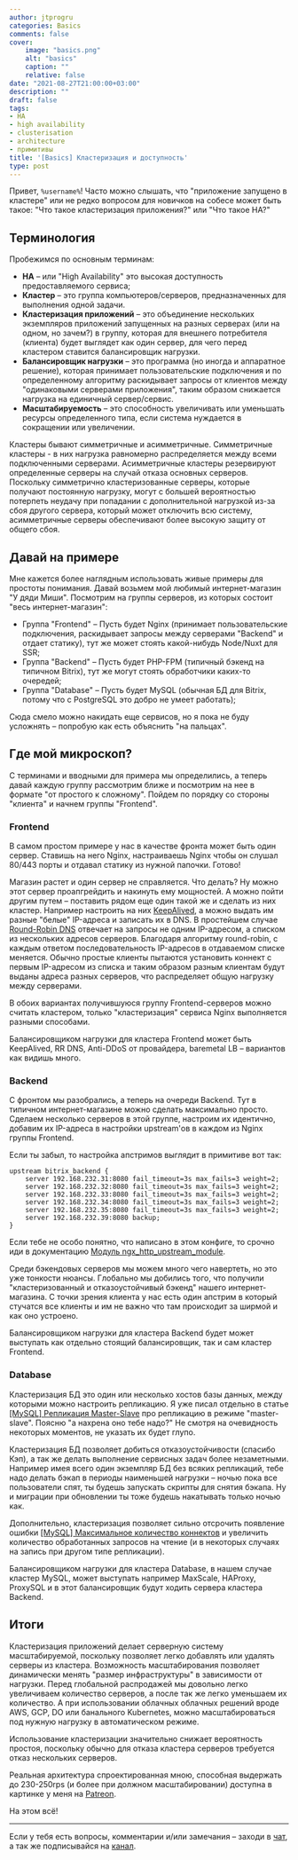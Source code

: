 ```yaml
---
author: jtprogru
categories: Basics
comments: false
cover:
    image: "basics.png"
    alt: "basics"
    caption: ""
    relative: false
date: "2021-08-27T21:00:00+03:00"
description: ""
draft: false
tags:
- HA
- high availability
- clusterisation
- architecture
- примитивы
title: '[Basics] Кластеризация и доступность'
type: post
---
```


Привет, `%username%`! Часто можно слышать, что "приложение запущено в кластере" или не редко вопросом для новичков на собесе может быть такое: "Что такое кластеризация приложения?" или "Что такое HA?"

## Терминология

Пробежимся по основным терминам:

- **HA** – или "High Availability" это высокая доступность предоставляемого сервиса;
- **Кластер** – это группа компьютеров/серверов, предназначенных для выполнения одной задачи.
- **Кластеризация приложений** – это объединение нескольких экземпляров приложений запущенных на разных серверах (или на одном, но зачем?) в группу, которая для внешнего потребителя (клиента) будет выглядет как один сервер, для чего перед кластером ставится балансировщик нагрузки.
- **Балансировщик нагрузки** – это программа (но иногда и аппаратное решение), которая принимает пользовательские подключения и по определенному алгоритму раскидывает запросы от клиентов между "одинаковыми серверами приложения", таким образом снижается нагрузка на единичный сервер/сервис.
- **Масштабируемость** – это способность увеличивать или уменьшать ресурсы определенного типа, если система нуждается в сокращении или увеличении.

Кластеры бывают симметричные и асимметричные. Симметричные кластеры - в них нагрузка равномерно распределяется между всеми подключенными серверами. Асимметричные кластеры резервируют определенные серверы на случай отказа основных серверов. Поскольку симметрично кластеризованные серверы, которые получают постоянную нагрузку, могут с большей вероятностью потерпеть неудачу при попадании с дополнительной нагрузкой из-за сбоя другого сервера, который может отключить всю систему, асимметричные серверы обеспечивают более высокую защиту от общего сбоя.

## Давай на примере

Мне кажется более наглядным использовать живые примеры для простоты понимания. Давай возьмем мой любимый интернет-магазин "У дяди Миши". Посмотрим на группы серверов, из которых состоит "весь интернет-магазин":

- Группа "Frontend" – Пусть будет Nginx (принимает пользовательские подключения, раскидывает запросы между серверами "Backend" и отдает статику), тут же может стоять какой-нибудь Node/Nuxt для SSR;
- Группа "Backend" – Пусть будет PHP-FPM (типичный бэкенд на типичном Bitrix), тут же могут стоять обработчики каких-то очередей;
- Группа "Database" – Пусть будет MySQL (обычная БД для Bitrix, потому что с PostgreSQL это добро не умеет работать);

Сюда смело можно накидать еще сервисов, но я пока не буду усложнять – попробую как есть объяснить "на пальцах".

## Где мой микроскоп?

С терминами и вводными для примера мы определились, а теперь давай каждую группу рассмотрим ближе и посмотрим на нее в формате "от простого к сложному". Пойдем по порядку со стороны "клиента" и начнем группы "Frontend".

### Frontend

В самом простом примере у нас в качестве фронта может быть один сервер. Ставишь на него Nginx, настраиваешь Nginx чтобы он слушал 80/443 порты и отдавал статику из нужной папочки. Готово!

Магазин растет и один сервер не справляется. Что делать? Ну можно этот сервер проапгрейдить и накинуть ему мощностей. А можно пойти другим путем – поставить рядом еще один такой же и сделать из них кластер. Например настроить на них [KeepAlived](https://habr.com/ru/post/524688/), а можно выдать им разные "белые" IP-адреса и записать их в DNS. В простейшем случае [Round-Robin DNS](https://ru.wikipedia.org/wiki/Round_robin_DNS) отвечает на запросы не одним IP-адресом, а списком из нескольких адресов серверов. Благодаря алгоритму round-robin, с каждым ответом последовательность IP-адресов в отдаваемом списке меняется. Обычно простые клиенты пытаются установить коннект с первым IP-адресом из списка и таким образом разным клиентам будут выданы адреса разных серверов, что распределяет общую нагрузку между серверами.

В обоих вариантах получившуюся группу Frontend-серверов можно считать кластером, только "кластеризация" сервиса Nginx выполняется разными способами.

Балансировщиком нагрузки для кластера Frontend может быть KeepAlived, RR DNS, Anti-DDoS от провайдера, baremetal LB – вариантов как видишь много.

### Backend

С фронтом мы разобрались, а теперь на очереди Backend. Тут в типичном интернет-магазине можно сделать максимально просто. Сделаем несколько серверов в этой группе, настроим их идентично, добавим их IP-адреса в настройки upstream'ов в каждом из Nginx группы Frontend.

Если ты забыл, то настройка апстримов выглядит в примитиве вот так:

```nginx
upstream bitrix_backend {
    server 192.168.232.31:8080 fail_timeout=3s max_fails=3 weight=2;
    server 192.168.232.32:8080 fail_timeout=3s max_fails=3 weight=2;
    server 192.168.232.33:8080 fail_timeout=3s max_fails=3 weight=2;
    server 192.168.232.34:8080 fail_timeout=3s max_fails=3 weight=2;
    server 192.168.232.35:8080 fail_timeout=3s max_fails=3 weight=2;
    server 192.168.232.39:8080 backup;
}
```

Если тебе не особо понятно, что написано в этом конфиге, то срочно иди в документацию [Модуль ngx_http_upstream_module](https://nginx.org/ru/docs/http/ngx_http_upstream_module.html).

Среди бэкендовых серверов мы можем много чего навертеть, но это уже тонкости нюансы. Глобально мы добились того, что получили "кластеризованный и отказоустойчивый бэкенд" нашего интернет-магазина. С точки зрения клиента у нас есть один апстрим в который стучатся все клиенты и им не важно что там происходит за ширмой и как оно устроено.

Балансировщиком нагрузки для кластера Backend будет может выступать как отдельно стоящий балансировщик, так и сам кластер Frontend.

### Database

Кластеризация БД это один или несколько хостов базы данных, между которыми можно настроить репликацию. Я уже писал отдельно в статье [[MySQL] Репликация Master-Slave](/master-slave/) про репликацию в режиме "master-slave". Поясню "а нахрена оно тебе надо?" Не смотря на очевидность некоторых моментов, не указать их будет глупо.

Кластеризация БД позволяет добиться отказоустойчивости (спасибо Кэп), а так же делать выполнение сервисных задач более незаметными. Например имея всего один экземпляр БД без всяких репликаций, тебе надо делать бэкап в периоды наименьшей нагрузки – ночью пока все пользователи спят, ты будешь запускать скрипты для снятия бэкапа. Ну и миграции при обновлении ты тоже будешь накатывать только ночью как.

Дополнительно, кластеризация позволяет сильно отсрочить появление ошибки [[MySQL] Максимальное количество коннектов](/max-connections/) и увеличить количество обработанных запросов на чтение (и в некоторых случаях на запись при другом типе репликации).

Балансировщиком нагрузки для кластера Database, в нашем случае кластер MySQL, может выступать например MaxScale, HAProxy, ProxySQL и в этот балансировщик будут ходить сервера кластера Backend.

## Итоги

Кластеризация приложений делает серверную систему масштабируемой, поскольку позволяет легко добавлять или удалять серверы из кластера. Возможность масштабирования позволяет динамически менять "размер инфраструктуры" в зависимости от нагрузки. Перед глобальной распродажей мы довольно легко увеличиваем количество серверов, а после так же легко уменьшаем их количество. А при использовании облачных облачных решений вроде AWS, GCP, DO или банального Kubernetes, можно масштабироваться под нужную нагрузку в автоматическом режиме.

Использование кластеризации значительно снижает вероятность простоя, поскольку обычно для отказа кластера серверов требуется отказ нескольких серверов.

Реальная архитектура спроектированная мною, способная выдержать до 230-250rps (и более при должном масштабировании) доступна в картинке у меня на [Patreon](https://www.patreon.com/posts/arkhitektura-na-55414747).

На этом всё!

---
Если у тебя есть вопросы, комментарии и/или замечания – заходи в [чат](https://ttttt.me/jtprogru_chat), а так же подписывайся на [канал](https://ttttt.me/jtprogru_channel).
